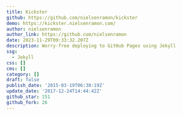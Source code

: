```yaml
---
title: Kickster
github: https://github.com/nielsenramon/kickster
demo: https://kickster.nielsenramon.com/
author: nielsenramon
author_link: https://github.com/nielsenramon
date: 2023-11-29T09:33:32.207Z
description: Worry-free deploying to GitHub Pages using Jekyll
ssg:
  - Jekyll
css: []
cms: []
category: []
draft: false
publish_date: '2015-03-19T06:38:19Z'
update_date: '2017-12-24T14:44:42Z'
github_star: 151
github_fork: 26
---
```

